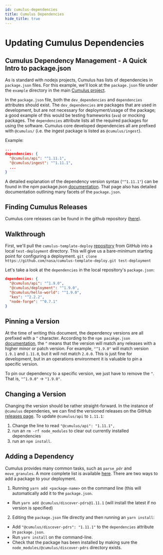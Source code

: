 ```yaml
---
id: cumulus-dependencies
title: Cumulus Dependencies
hide_title: true
---
```


# Updating Cumulus Dependencies


## Cumulus Dependency Management - A Quick Intro to package.json

As is standard with nodejs projects, Cumulus has lists of dependencies in `package.json` files. For this example, we'll look at the `package.json` file under the `example` directory in the main [Cumulus project](https://github.com/nasa/cumulus).

In the `package.json` file, both the `dev_dependencies` and `dependencies` attributes should exist. The `dev_dependencies` are packages that are used in development, but are not necessary for deployment/usage of the package; a good example of this would be testing frameworks (`ava`) or mocking packages. The `dependencies` attribute lists all the required packages for using the software. Cumulus core developed dependencies all are prefixed with `@cumulus/` (i.e. the ingest package is listed as `@cumulus/ingest`).

Example:
```json
...
dependencies: {
  "@cumulus/api": "^1.11.1",
  "@cumulus/ingest": "^1.11.1",
  ...
}
```

A detailed explanation of the dependency version syntax (`"^1.11.1"`) can be found in the npm package.json [documentation](https://docs.npmjs.com/files/package.json#dependencies). That page also has detailed documentation outlining many facets of the `package.json`.


## Finding Cumulus Releases

Cumulus core releases can be found in the github repository ([here](https://github.com/nasa/cumulus/releases)).


## Walkthrough

First, we'll pull the `cumulus-template-deploy` [repository](https://github.com/nasa/cumulus-template-deploy) from GitHub into a local `test-deployment` directory. This will give us a bare-minimum starting point for configuring a deployment.
`git clone https://github.com/nasa/cumulus-template-deploy.git test-deployment`

Let's take a look at the `dependencies` in the local repository's `package.json`:

```json
dependencies: {
  "@cumulus/api": "^1.9.0",
  "@cumulus/deployment": "^1.9.0",
  "@cumulus/hello-world": "^1.9.0",
  "kes": "^2.2.2",
  "node-forge": "^0.7.1"
}
```

## Pinning a Version

At the time of writing this document, the dependency versions are all prefixed with a `^` character. According to the `npm pacakge.json` [documentation](https://docs.npmjs.com/files/package.json#dependencies), the `^` means that the version will match any releases with a higher minor or patch version. For example, `"^1.9.0"` will match version `1.9.1` and `1.11.0`, but it will not match `2.0.0`. This is just fine for development, but in an operations environment it is valuable to pin a specific version.

To pin our dependency to a specific version, we just have to remove the `^`. That is, `"^1.9.0"` -> `"1.9.0"`.


## Changing a Version

Changing the version should be rather straight-forward. In the instance of `@cumulus` dependenies, we can find the versioned releases on the GitHub [releases page](https://github.com/nasa/cumulus/releases). To update `@cumulus/api` to `1.11.1`:
1. Change the line to read `"@cumulus/api": "1.11.1",`
2. run an `rm -rf node_modules` to clear out currently installed dependencies
3. run an `npm install`.


## Adding a Dependency

Cumulus provides many common tasks, such as `parse_pdr` and `move_granules`. A more complete list is available [here](https://nasa.github.io/cumulus/docs/next/tasks). There are two ways to add a package to your deployment.

1. Running `yarn add <package-name>` on the command line (this will automatically add it to the `package.json`.
* Run `yarn add @cumulus/discover-pdrs@1.11.1` (will install the latest if no version is specified)
2. Editing the `package.json` file directly and then running an `yarn install`:
* Add `"@cumulus/discover-pdrs": "1.11.1"` to the `dependencies` attribute in `package.json`.
* Run `yarn install` on the command-line.
* Check that the package has been installed by making sure the `node_modules/@cumulus/discover-pdrs` directory exists.
